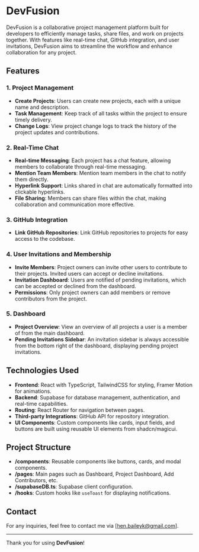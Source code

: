 # DevFusion

DevFusion is a collaborative project management platform built for developers to efficiently manage tasks, share files, and work on projects together. With features like real-time chat, GitHub integration, and user invitations, DevFusion aims to streamline the workflow and enhance collaboration for any project.

## Features

### 1. Project Management
- **Create Projects**: Users can create new projects, each with a unique name and description.
- **Task Management**: Keep track of all tasks within the project to ensure timely delivery.
- **Change Logs**: View project change logs to track the history of the project updates and contributions.

### 2. Real-Time Chat
- **Real-time Messaging**: Each project has a chat feature, allowing members to collaborate through real-time messaging.
- **Mention Team Members**: Mention team members in the chat to notify them directly.
- **Hyperlink Support**: Links shared in chat are automatically formatted into clickable hyperlinks.
- **File Sharing**: Members can share files within the chat, making collaboration and communication more effective.

### 3. GitHub Integration
- **Link GitHub Repositories**: Link GitHub repositories to projects for easy access to the codebase.

### 4. User Invitations and Membership
- **Invite Members**: Project owners can invite other users to contribute to their projects. Invited users can accept or decline invitations.
- **Invitation Dashboard**: Users are notified of pending invitations, which can be accepted or declined from the dashboard.
- **Permissions**: Only project owners can add members or remove contributors from the project.

### 5. Dashboard
- **Project Overview**: View an overview of all projects a user is a member of from the main dashboard.
- **Pending Invitations Sidebar**: An invitation sidebar is always accessible from the bottom right of the dashboard, displaying pending project invitations.

## Technologies Used

- **Frontend**: React with TypeScript, TailwindCSS for styling, Framer Motion for animations.
- **Backend**: Supabase for database management, authentication, and real-time capabilities.
- **Routing**: React Router for navigation between pages.
- **Third-party Integrations**: GitHub API for repository integration.
- **UI Components**: Custom components like cards, input fields, and buttons are built using reusable UI elements from shadcn/magicui.


## Project Structure

- **/components**: Reusable components like buttons, cards, and modal components.
- **/pages**: Main pages such as Dashboard, Project Dashboard, Add Contributors, etc.
- **/supabaseDB.ts**: Supabase client configuration.
- **/hooks**: Custom hooks like `useToast` for displaying notifications.

## Contact

For any inquiries, feel free to contact me via [hen.baileyk@gmail.com].

---

Thank you for using **DevFusion**!

